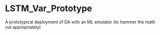 # LSTM_Var_Prototype
A prototypical deployment of DA with an ML emulator (to hammer the math out appropriately)
